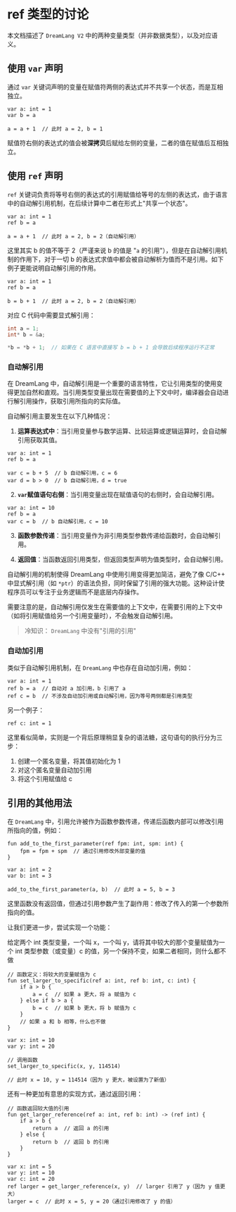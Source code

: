 # ref 类型的讨论

本文档描述了 `DreamLang V2` 中的两种变量类型（并非数据类型），以及对应语义。

## 使用 `var` 声明

通过 `var` 关键词声明的变量在赋值符两侧的表达式并不共享一个状态，而是互相独立。

```text
var a: int = 1
var b = a

a = a + 1  // 此时 a = 2, b = 1
```

赋值符右侧的表达式的值会被**深拷贝**后赋给左侧的变量，二者的值在赋值后互相独立。

## 使用 `ref` 声明

`ref` 关键词负责将等号右侧的表达式的引用赋值给等号的左侧的表达式，由于语言中的自动解引用机制，在后续计算中二者在形式上"共享一个状态"。

```text
var a: int = 1
ref b = a

a = a + 1  // 此时 a = 2, b = 2（自动解引用）
```

这里其实 b 的值不等于 2（严谨来说 b 的值是 "`a` 的引用"），但是在自动解引用机制的作用下，对于一切 b 的表达式求值中都会被自动解析为值而不是引用。如下例子更能说明自动解引用的作用。

```text
var a: int = 1
ref b = a

b = b + 1  // 此时 a = 2, b = 2（自动解引用）
```

对应 C 代码中需要显式解引用：

```c
int a = 1;
int* b = &a;

*b = *b + 1;  // 如果在 C 语言中直接写 b = b + 1 会导致后续程序运行不正常
```

### 自动解引用

在 DreamLang 中，自动解引用是一个重要的语言特性，它让引用类型的使用变得更加自然和直观。当引用类型变量出现在需要值的上下文中时，编译器会自动进行解引用操作，获取引用所指向的实际值。

自动解引用主要发生在以下几种情况：

1. **运算表达式中**：当引用变量参与数学运算、比较运算或逻辑运算时，会自动解引用获取其值。

```text
var a: int = 1
ref b = a

var c = b + 5  // b 自动解引用，c = 6
var d = b > 0  // b 自动解引用，d = true
```

2. **`var`赋值语句右侧**：当引用变量出现在赋值语句的右侧时，会自动解引用。

```text
var a: int = 10
ref b = a
var c = b  // b 自动解引用，c = 10
```

3. **函数参数传递**：当引用变量作为非引用类型参数传递给函数时，会自动解引用。

4. **返回值**：当函数返回引用类型，但返回类型声明为值类型时，会自动解引用。


自动解引用的机制使得 DreamLang 中使用引用变得更加简洁，避免了像 C/C++ 中显式解引用（如 `*ptr`）的语法负担，同时保留了引用的强大功能。这种设计使程序员可以专注于业务逻辑而不是底层内存操作。

需要注意的是，自动解引用仅发生在需要值的上下文中，在需要引用的上下文中（如将引用赋值给另一个引用变量时），不会触发自动解引用。

> 冷知识： `DreamLang` 中没有"引用的引用"

### 自动加引用

类似于自动解引用机制，在 `DreamLang` 中也存在自动加引用，例如：

```text
var a: int = 1
ref b = a  // 自动对 a 加引用，b 引用了 a
ref c = b  // 不涉及自动加引用或自动解引用，因为等号两侧都是引用类型
```

另一个例子：

```text
ref c: int = 1
```

这里看似简单，实则是一个背后原理稍显复杂的语法糖，这句语句的执行分为三步：

1. 创建一个匿名变量，将其值初始化为 1
2. 对这个匿名变量自动加引用
3. 将这个引用赋值给 c

## 引用的其他用法

在 `DreamLang` 中，引用允许被作为函数参数传递，传递后函数内部可以修改引用所指向的值，例如：

```text
fun add_to_the_first_parameter(ref fpm: int, spm: int) {
    fpm = fpm + spm  // 通过引用修改外部变量的值
}

var a: int = 2
var b: int = 3

add_to_the_first_parameter(a, b)  // 此时 a = 5, b = 3
```

这里函数没有返回值，但通过引用参数产生了副作用：修改了传入的第一个参数所指向的值。

让我们更进一步，尝试实现一个功能：

给定两个 int 类型变量，一个叫 x，一个叫 y，请将其中较大的那个变量赋值为一个 int 类型参数（或变量）c 的值，另一个保持不变，如果二者相同，则什么都不做

```text
// 函数定义：将较大的变量赋值为 c
fun set_larger_to_specific(ref a: int, ref b: int, c: int) {
    if a > b {
        a = c  // 如果 a 更大，将 a 赋值为 c
    } else if b > a {
        b = c  // 如果 b 更大，将 b 赋值为 c
    }
    // 如果 a 和 b 相等，什么也不做
}

var x: int = 10
var y: int = 20

// 调用函数
set_larger_to_specific(x, y, 114514)

// 此时 x = 10, y = 114514（因为 y 更大，被设置为了新值）
```

还有一种更加有意思的实现方式，通过返回引用：

```text
// 函数返回较大值的引用
fun get_larger_reference(ref a: int, ref b: int) -> (ref int) {
    if a > b {
        return a  // 返回 a 的引用
    } else {
        return b  // 返回 b 的引用
    }
}

var x: int = 5
var y: int = 10
var c: int = 20
ref larger = get_larger_reference(x, y)  // larger 引用了 y（因为 y 值更大）
larger = c  // 此时 x = 5, y = 20（通过引用修改了 y 的值）
```